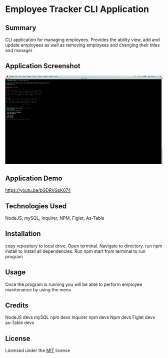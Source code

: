 # Employee Tracker CLI Application

## Summary

CLI application for managing employees. Provides the ability view, add and update employees as well as removing employees and changing their titles and manager

## Application Screenshot

<img src="./media/employee-tracker-screenshot.png" alt="application screenshot">

## Application Demo

https://youtu.be/bGDRVGsK074

## Technologies Used

NodeJS, mySQL, Inquirer, NPM, Figlet, As-Table

## Installation

copy repository to local drive. Open terminal. Navigate to directory. run npm install to install all dependencies. Run npm start from terminal to run program

## Usage

Once the program is running you will be able to perform employee maintenance by using the menu

## Credits

NodeJS devs
mySQL npm devs
Inquirer npm devs
Npm devs
Figlet devs
as-Table devs

## License

Licensed under the [MIT](LICENSE) license
